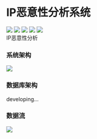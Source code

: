 # IP恶意性分析系统
![](https://img.shields.io/badge/license-WTFPL-blue.svg) ![](https://img.shields.io/github/repo-size/JX-Wang/IP-Analysis.svg) ![](https://img.shields.io/bitbucket/issues-raw/JX-Wang/IP-Analysis.svg) ![](https://img.shields.io/github/forks/JX-Wang/IP-Analysis.svg?label=Fork) ![](https://img.shields.io/github/stars/JX-Wang/IP-Analysis.svg?style=social)  
IP恶意性分析
### 系统架构
![](https://github.com/JX-Wang/IP-Analysis/blob/master/frame/new_frame_2.jpg)  
### 数据库架构
developing...  

### 数据流
![](https://github.com/JX-Wang/IP-Analysis/blob/master/frame/pattern_1.jpg)  

